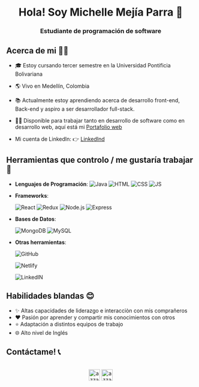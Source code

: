 <h1 align="center">Hola! Soy Michelle Mejía Parra 👋</h1>

<h3 align="center">Estudiante de programación de software</h3>

## Acerca de mi 🙋‍♂️

- 🎓 Estoy cursando tercer semestre en la Universidad Pontificia Bolivariana

- 🌎 Vivo en Medellín, Colombia

- 📚 Actualmente estoy aprendiendo acerca de desarrollo front-end, Back-end y aspiro a ser desarrollador full-stack.

- 👨‍💻 Disponible para trabajar tanto en desarrollo de software como en desarrollo web, aquí está mi [Portafolio web](link)

- Mi cuenta de LinkedIn: 👉 [LinkedInd](https://www.linkedin.com/in/michelle-mej%C3%ADa-parra-072148242/)

## Herramientas que controlo / me gustaría trabajar 🧰

- **Lenguajes de Programación**:
  ![Java](https://img.shields.io/badge/Java-ED8B00?style=for-the-badge&logo=java&logoColor=white)
  ![HTML](https://img.shields.io/badge/HTML5-E34F26?style=for-the-badge&logo=html5&logoColor=white)
  ![CSS](https://img.shields.io/badge/CSS3-1572B6?style=for-the-badge&logo=css3&logoColor=white)
  ![JS](https://img.shields.io/badge/JavaScript-F7DF1E?style=for-the-badge&logo=javascript&logoColor=black)

- **Frameworks**:

  ![React](https://img.shields.io/badge/React-3776AB?style=for-the-badge&logo=React&logoColor=white)
  ![Redux](https://img.shields.io/badge/Redux-3776AB?style=for-the-badge&logo=Redux&logoColor=white)
  ![Node.js](https://img.shields.io/badge/Node.js-43853D?style=for-the-badge&logo=node.js&logoColor=white)
  ![Express](https://img.shields.io/badge/Express.js-404D59?style=for-the-badge)

- **Bases de Datos**:

  ![MongoDB](https://img.shields.io/badge/MongoDB-4EA94B?style=for-the-badge&logo=mongodb&logoColor=white)
  ![MySQL](https://img.shields.io/badge/MySQL-4EA94B?style=for-the-badge&logo=MySQL&logoColor=white)

- **Otras herramientas**:

  ![GitHub](https://img.shields.io/badge/GitHub-100000?style=for-the-badge&logo=github&logoColor=white)

  ![Netlify](https://img.shields.io/badge/Netlify-100000?style=for-the-badge&logo=Netlify&logoColor=white)

  ![LinkedIN](https://img.shields.io/badge/LinkedIN-100000?style=for-the-badge&logo=LinkedIN&logoColor=white)

## Habilidades blandas 😊

- ✨ Altas capacidades de liderazgo e interacciòn con mis comprañeros
- ❤️ Pasión por aprender y compartir mis conocimientos con otros
- ⭐ Adaptación a distintos equipos de trabajo
- 🌐 Alto nivel de Inglés

## Contáctame! 📞

<p align="center">
      <br/>
      <a href="https://www.linkedin.com/in/michelle-mej%C3%ADa-parra-072148242/" target="blank"><img align="center"
         src="https://img.shields.io/badge/linkedin-%231DA1F2.svg?style=for-the-badge&logo=linkedin&logoColor=white"
         alt="azzar" height="30"/></a>
      <a href="mailto:michellemejiaparra4@gmail.com" target="blank"><img align="center"
         src="https://img.shields.io/badge/gmail-EA4335.svg?style=for-the-badge&logo=gmail&logoColor=white"
         alt="azzar" height="30"/></a>
</p>
